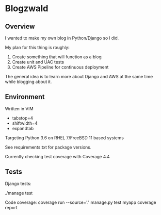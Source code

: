 # Blogzwald

## Overview

I wanted to make my own blog in Python/Django so I did.

My plan for this thing is roughly:

1. Create something that will function as a blog
2. Create unit and UAC tests
3. Create AWS Pipeline for continuous deployment

The general idea is to learn more about Django and AWS at the same time while blogging about it.

## Environment

Written in VIM

* tabstop=4
* shiftwidth=4
* expandtab

Targeting Python 3.6 on RHEL 7/FreeBSD 11 based systems

See requirements.txt for package versions.

Currently checking test coverage with Coverage 4.4

## Tests

Django tests:

./manage test

Code coverage:
coverage run --source='.' manage.py test myapp
coverage report
